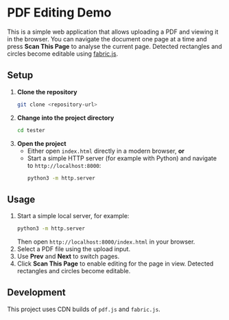 # PDF Editing Demo

This is a simple web application that allows uploading a PDF and viewing it in the browser. You can navigate the document one page at a time and press **Scan This Page** to analyse the current page. Detected rectangles and circles become editable using [fabric.js](http://fabricjs.com/).

## Setup

1. **Clone the repository**
   ```bash
   git clone <repository-url>
   ```
2. **Change into the project directory**
   ```bash
   cd tester
   ```
3. **Open the project**
   - Either open `index.html` directly in a modern browser, **or**
   - Start a simple HTTP server (for example with Python) and navigate to `http://localhost:8000`:
     ```bash
     python3 -m http.server
     ```

## Usage

1. Start a simple local server, for example:
   ```bash
   python3 -m http.server
   ```
   Then open `http://localhost:8000/index.html` in your browser.
2. Select a PDF file using the upload input.
3. Use **Prev** and **Next** to switch pages.
4. Click **Scan This Page** to enable editing for the page in view. Detected rectangles and circles become editable.

## Development

This project uses CDN builds of `pdf.js` and `fabric.js`.
